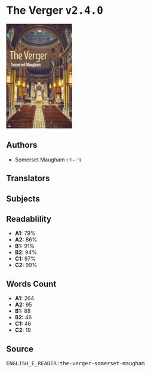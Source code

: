 # The Verger <kbd>v2.4.0</kbd>

![](./cover.medium.jpg "")

## Authors


 - Somerset Maugham <small>(-1 - -1)</small>

## Translators



## Subjects



## Readablility


 - **A1:** 79%
 - **A2:** 86%
 - **B1:** 91%
 - **B2:** 94%
 - **C1:** 97%
 - **C2:** 99%

## Words Count


 - **A1:** 264
 - **A2:** 95
 - **B1:** 88
 - **B2:** 46
 - **C1:** 46
 - **C2:** 19

## Source


<kbd>ENGLISH_E_READER:the-verger-somerset-maugham</kbd>
